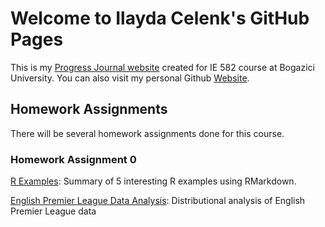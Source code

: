 # Welcome to Ilayda Celenk's GitHub Pages

This is my [Progress Journal website](https://bu-ie-582.github.io/fall20-ilaydacelenk/) created for IE 582 course at Bogazici University. You can also visit my personal Github [Website](https://ilaydacelenk.github.io/). 

## Homework Assignments

There will be several homework assignments done for this course.

### Homework Assignment 0
[R Examples](files/HW_0.html): Summary of 5 interesting R examples using RMarkdown.

[English Premier League Data Analysis](https://bu-ie-582.github.io/fall20-ilaydacelenk/files/Homework_1.html): Distributional analysis of English Premier League data
